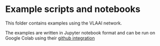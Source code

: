 Example scripts and notebooks
==============================

This folder contains examples using the VLAAI network.

The examples are written in Jupyter notebook format and can be run on Google Colab using their [github integration](https://colab.research.google.com/github/googlecolab/colabtools/blob/master/notebooks/colab-github-demo.ipynb)